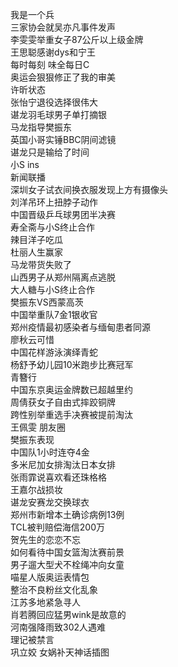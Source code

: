 我是一个兵  
三家协会就吴亦凡事件发声  
李雯雯举重女子87公斤以上级金牌  
王思聪感谢dys和宁王  
每时每刻 味全每日C  
奥运会狠狠修正了我的审美  
许昕状态  
张怡宁退役选择很伟大  
谌龙羽毛球男子单打摘银  
马龙指导樊振东  
英国小哥实锤BBC阴间滤镜  
谌龙只是输给了时间  
小S ins  
新闻联播  
深圳女子试衣间换衣服发现上方有摄像头  
刘洋吊环上扭脖子动作  
中国晋级乒乓球男团半决赛  
寿全斋与小S终止合作  
辣目洋子吃瓜  
杜丽人生赢家  
马龙带货失败了  
山西男子从郑州隔离点逃脱  
大人糖与小S终止合作  
樊振东VS西蒙高茨  
中国举重队7金1银收官  
郑州疫情最初感染者与缅甸患者同源  
廖秋云可惜  
中国花样游泳演绎青蛇  
杨舒予幼儿园10米跑步比赛冠军  
青簪行  
中国东京奥运金牌数已超越里约  
周倩获女子自由式摔跤铜牌  
跨性别举重选手决赛被提前淘汰  
王佩雯 朋友圈  
樊振东表现  
中国队1小时连夺4金  
多米尼加女排淘汰日本女排  
张雨霏说喜欢看还珠格格  
王嘉尔战损妆  
谌龙安赛龙交换球衣  
郑州市新增本土确诊病例13例  
TCL被判赔偿海信200万  
贺先生的恋恋不忘  
如何看待中国女篮淘汰赛前景  
男子遛大型犬不栓绳冲向女童  
喵星人版奥运表情包  
整治不良粉丝文化乱象  
江苏多地紧急寻人  
肖若腾回应猛男wink是故意的  
河南强降雨致302人遇难  
理记被禁言  
巩立姣 女娲补天神话插图  
